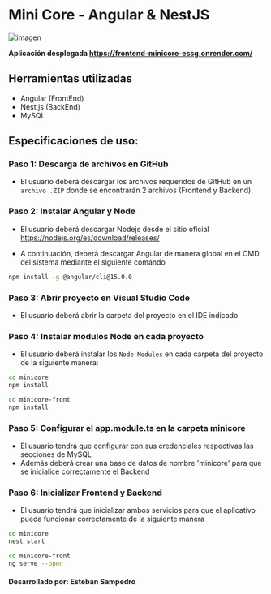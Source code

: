 # Mini Core - Angular & NestJS
![imagen](https://user-images.githubusercontent.com/62622922/214198340-7e626616-05f3-44a5-b946-c96fd3b2592f.png)

**Aplicación desplegada https://frontend-minicore-essg.onrender.com/**

## Herramientas utilizadas
- Angular (FrontEnd)
- Nest.js (BackEnd)
- MySQL

## Especificaciones de uso:
### Paso 1: Descarga de archivos en GitHub 
- El usuario deberá descargar los archivos requeridos de GitHub en un `archivo .ZIP` donde se encontrarán 2 archivos (Frontend y Backend). 


### Paso 2: Instalar Angular y Node
- El usuario deberá descargar Nodejs desde el sitio oficial https://nodejs.org/es/download/releases/

- A continuación, deberá descargar Angular de manera global en el CMD del sistema mediante el siguiente comando
```bash
npm install -g @angular/cli@15.0.0
```
### Paso 3: Abrir proyecto en Visual Studio Code
- El usuario deberá abrir la carpeta del proyecto en el IDE indicado

### Paso 4: Instalar modulos Node en cada proyecto
- El usuario deberá instalar los `Node Modules` en cada carpeta del proyecto de la siguiente manera:
```bash
cd minicore
npm install 
```

```bash
cd minicore-front
npm install 
```

### Paso 5: Configurar el app.module.ts en la carpeta minicore
- El usuario tendrá que configurar con sus credenciales respectivas las secciones de MySQL
- Además deberá crear una base de datos de nombre 'minicore' para que se inicialice correctamente el Backend

### Paso 6: Inicializar Frontend y Backend
- El usuario tendrá que inicializar ambos servicios para que el aplicativo pueda funcionar correctamente de la siguiente manera
```bash
cd minicore
nest start
```

```bash
cd minicore-front
ng serve --open
```


#### Desarrollado por: Esteban Sampedro
